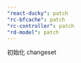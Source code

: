 ```yaml
---
"react-ducky": patch
"rc-bfcache": patch
"rc-controller": patch
"rd-model": patch
---
```


初始化 changeset

